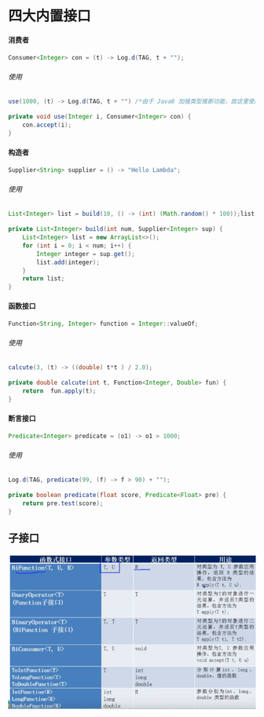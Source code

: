 # 四大内置接口



#### 消费者

```java
Consumer<Integer> con = (t) -> Log.d(TAG, t + "");
```

###### 使用

```java
use(1000, (t) -> Log.d(TAG, t + "") /*由于 Java8 加强类型推断功能，故这里使用 Lambda 不用声明 Consumer<T> T 的类型*/);
```

```java
private void use(Integer i, Consumer<Integer> con) {    
    con.accept(i);
}
```



#### 构造者

```java
Supplier<String> supplier = () -> "Hello Lambda";
```

###### 使用

```java
List<Integer> list = build(10, () -> (int) (Math.random() * 100));list.forEach((t) -> Log.d(TAG, t + ""));
```

```java
private List<Integer> build(int num, Supplier<Integer> sup) {    
    List<Integer> list = new ArrayList<>();    
    for (int i = 0; i < num; i++) {        
        Integer integer = sup.get();        
        list.add(integer);    
    }    
    return list;
}
```



#### 函数接口

```java
Function<String, Integer> function = Integer::valueOf;
```

###### 使用

```java
calcute(3, (t) -> ((double) t*t ) / 2.0);
```

```java
private double calcute(int t, Function<Integer, Double> fun) {    
    return  fun.apply(t);
}
```



#### 断言接口

```java
Predicate<Integer> predicate = (o1) -> o1 > 1000;
```

###### 使用

```java
Log.d(TAG, predicate(99, (f) -> f > 90) + "");
```

```java
private boolean predicate(float score, Predicate<Float> pre) {    
    return pre.test(score);
}
```





## 子接口

![子接口](https://github.com/FishInWater-1999/Java_Notes/blob/master/Java8%20新特性/Lambda/内置函数/子接口.png)